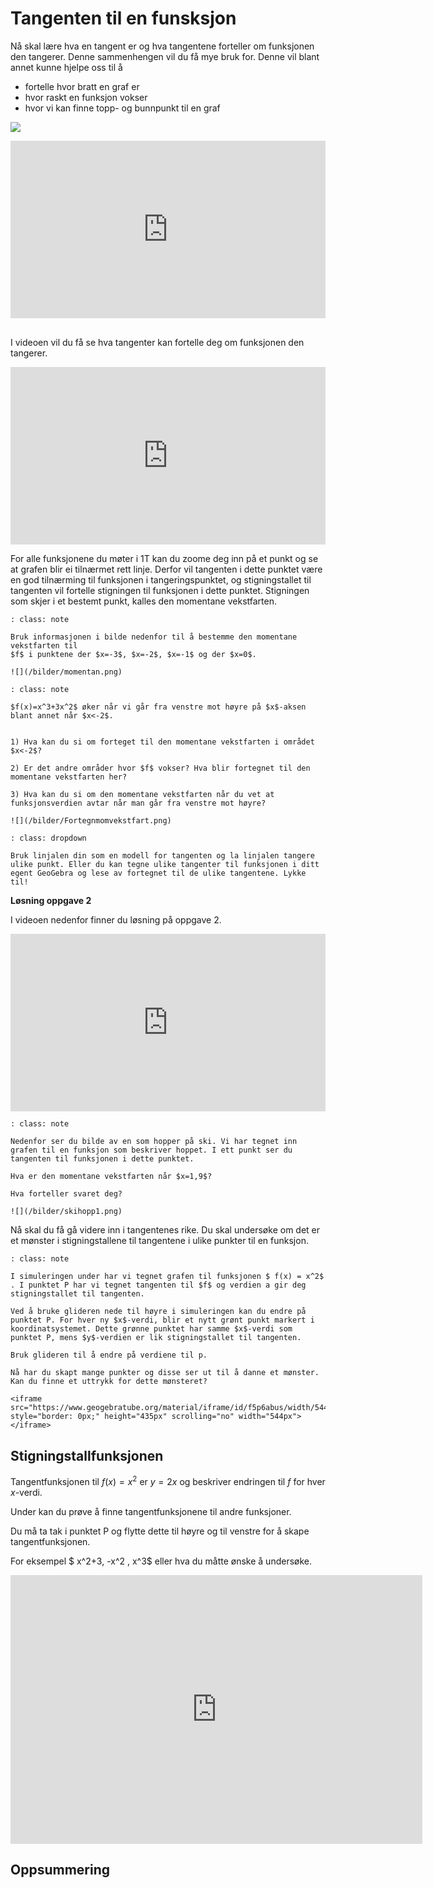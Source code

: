 # Tangenten til en funsksjon

Nå skal lære hva en tangent er og hva tangentene forteller om funksjonen den tangerer. Denne sammenhengen vil du få mye bruk for. Denne vil blant annet kunne hjelpe oss til å 

* fortelle hvor bratt en graf er
* hvor raskt en funksjon vokser
* hvor vi kan finne topp- og bunnpunkt til en graf

![](/bilder/tangent.jpg)

<div style="padding:56.25% 0 0 0;position:relative;"><iframe src="https://player.vimeo.com/video/86001854?h=97f0004b86&title=0&byline=0&portrait=0" style="position:absolute;top:0;left:0;width:100%;height:100%;" frameborder="0" allow="autoplay; fullscreen; picture-in-picture" allowfullscreen></iframe></div><script src="https://player.vimeo.com/api/player.js"></script>

<br>

I videoen vil du få se hva tangenter kan fortelle deg om funksjonen den tangerer.

<div style="padding:56.25% 0 0 0;position:relative;"><iframe src="https://player.vimeo.com/video/86002106?h=eef2026b81&title=0&byline=0&portrait=0" style="position:absolute;top:0;left:0;width:100%;height:100%;" frameborder="0" allow="autoplay; fullscreen; picture-in-picture" allowfullscreen></iframe></div><script src="https://player.vimeo.com/api/player.js"></script>



For alle funksjonene du møter i 1T kan du zoome deg inn på et punkt og se at grafen blir ei tilnærmet rett linje. Derfor vil tangenten i dette punktet være en god tilnærming til funksjonen i tangeringspunktet, og stigningstallet til tangenten vil fortelle stigningen til funksjonen i dette punktet. Stigningen som skjer i et bestemt punkt, kalles den momentane vekstfarten.

```{admonition} Oppgave 1
: class: note

Bruk informasjonen i bilde nedenfor til å bestemme den momentane vekstfarten til 
$f$ i punktene der $x=-3$, $x=-2$, $x=-1$ og der $x=0$.

![](/bilder/momentan.png)

```

```{admonition} Oppgave 2
: class: note

$f(x)=x^3+3x^2$ øker når vi går fra venstre mot høyre på $x$-aksen blant annet når $x<-2$.


1) Hva kan du si om forteget til den momentane vekstfarten i området $x<-2$?

2) Er det andre områder hvor $f$ vokser? Hva blir fortegnet til den momentane vekstfarten her?

3) Hva kan du si om den momentane vekstfarten når du vet at funksjonsverdien avtar når man går fra venstre mot høyre?

![](/bilder/Fortegnmomvekstfart.png)
```

```{admonition} Tips
: class: dropdown

Bruk linjalen din som en modell for tangenten og la linjalen tangere ulike punkt. Eller du kan tegne ulike tangenter til funksjonen i ditt egent GeoGebra og lese av fortegnet til de ulike tangentene. Lykke til!
```

**Løsning oppgave 2**

I videoen nedenfor finner du løsning på oppgave 2. 

<div style="padding:56.25% 0 0 0;position:relative;"><iframe src="https://player.vimeo.com/video/299173918?h=f9a67c89c6&title=0&byline=0&portrait=0" style="position:absolute;top:0;left:0;width:100%;height:100%;" frameborder="0" allow="autoplay; fullscreen; picture-in-picture" allowfullscreen></iframe></div><script src="https://player.vimeo.com/api/player.js"></script>

```{admonition} Oppgave 3
: class: note

Nedenfor ser du bilde av en som hopper på ski. Vi har tegnet inn grafen til en funksjon som beskriver hoppet. I ett punkt ser du tangenten til funksjonen i dette punktet.

Hva er den momentane vekstfarten når $x=1,9$?

Hva forteller svaret deg?

![](/bilder/skihopp1.png)

```

Nå skal du få gå videre inn i tangentenes rike. Du skal undersøke om det er et mønster i stigningstallene til tangentene i ulike punkter til en funksjon.


```{admonition} Oppgave 4
: class: note

I simuleringen under har vi tegnet grafen til funksjonen $ f(x) = x^2$ . I punktet P har vi tegnet tangenten til $f$ og verdien a gir deg stigningstallet til tangenten.

Ved å bruke glideren nede til høyre i simuleringen kan du endre på punktet P. For hver ny $x$-verdi, blir et nytt grønt punkt markert i koordinatsystemet. Dette grønne punktet har samme $x$-verdi som punktet P, mens $y$-verdien er lik stigningstallet til tangenten.

Bruk glideren til å endre på verdiene til p.

Nå har du skapt mange punkter og disse ser ut til å danne et mønster. Kan du finne et uttrykk for dette mønsteret?

<iframe src="https://www.geogebratube.org/material/iframe/id/f5p6abus/width/544/height/435/border/888888/rc/false/ai/false/sdz/true/smb/false/stb/false/stbh/true/ld/false/sri/true/at/preferhtml5" style="border: 0px;" height="435px" scrolling="no" width="544px"> </iframe>
```

## Stigningstallfunksjonen

Tangentfunksjonen til $f(x)=x^2$ er $y=2x$ og beskriver endringen til $f$ for hver $x$-verdi.

Under kan du prøve å finne tangentfunksjonene til andre funksjoner.

Du må ta tak i punktet P og flytte dette til høyre og til venstre for å skape tangentfunksjonen.

For eksempel $ x^2+3, -x^2 , x^3$ eller hva du måtte ønske å undersøke.

<iframe scrolling="no" src="https://www.geogebratube.org/material/iframe/id/quz5pmzt/width/659/height/430/border/888888/rc/false/ai/false/sdz/true/smb/false/stb/false/stbh/true/ld/false/sri/true/at/preferhtml5" width="659px" height="430px" style="border: 0px;"> </iframe>

## Oppsummering

